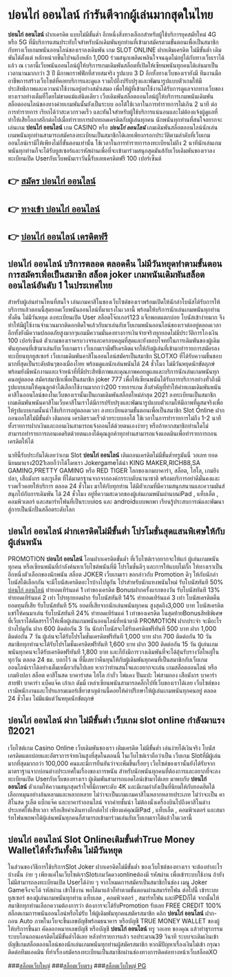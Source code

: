 # บ่อนไก่ ออนไลน์  กำรันตีจากผู้เล่นมากสุดในไทย 

**บ่อนไก่ ออนไลน์** ฝากเครดิต แบบไม่มีขั้นต่ำ  อีกหนึ่งสิ่งทางเลือกสำหรับผู้ใช้บริการยุคสมัยใหม่ 4G หรือ 5G ที่มีบริการแสนประทับใจสำหรับนักเดิมพันทุกท่านที่เข้ามาสมัครตามขั้นตอนเพื่อเป็นสมาชิกกับทางเว็บเกมพนันออนไลน์ของเราลงเดิมพัน เกม SLOT ONLINE ฝากเติมเครดิต ไม่มีขั้นต่ำ เดิมพันได้ตั้งแต่ หลักหน่วยขึ้นไปจนถึงหลัก 1,000 ร่วมสนุกเพลิดเพลินใจจนฉุดไม่อยู่ได้กับทางเว็บเราได้แล้ว ณ เวลานี้เว็บพนันออนไลน์ผู้ให้บริการเกมเดิมพันสล็อตที่เปิดให้เซียนพนันทุกคนได้เล่นมาเป็นเวลานานมากกว่า 3 ปี มีภาพกราฟฟิกที่สวยสมจริง รูปแบบ 3 D
อีกทั้งทางเว็บของเรายังมี ทีมงานมืออาชีพการสร้างเว็บไซต์ที่คอยบริการและดูแล  รวมไปถึงปรับปรุงและพัฒนารูปแบบตัวเกมให้มีประสิทธิภาพและความน่าใช้งานอยู่อย่างสม่ำเสมอ เพื่อให้ผู้ที่เข้ามาใช้งานได้รับการดูแลจากทางเว็บของทางเราอย่างเต็มที่โดยไม่ขาดแม้แต่นิดเดียว เว็บเดิมพันสล็อตออนไลน์ผู้ให้บริการเกมพนันเดิมพันสล็อตออนไลน์ของทางค่ายเกมพันนั้นยังเป็นระบบ ออโต้ใช้เวลาในการทำรายการไม่เกิน 2 นาที ต่อการทำรายการ เรียกได้ว่าสะดวกรวดเร็ว และทันใจสำหรับผู้ใช้บริการแน่นอนและไม่ต้องแจ้งผู้ดูแลที่ทำให้เสียโอกาสอีกต่อไปเมื่อทำรายการฝากยอดเครดิตกับผู้เล่นทุกคน
นักพนันทุกท่านที่สนใจอยากจะเล่นเกม **บ่อนไก่ ออนไลน์** เกม CASINO  หรือ ***บ่อนไก่ ออนไลน์*** เกมเดิมพันสล็อตออนไลน์นักเล่นเกมพนันทุกท่านสามารถสมัครลงทะเบียนเป็นสมาชิกได้เลยเพียงกรอกประวัติตามลำดับที่เว็บเกมออนไลน์เรามีให้เพียงไม่กี่ขั้นตอนเท่านั้น ใช้เวลาในการทำรายการลงทะเบียนไม่ถึง 2 นาทีนักเล่นเกมพนันทุกท่านก็จะได้รับยูสเซอร์และรหัสผ่านเพื่อที่จะเข้ามาร่วมสนุกสุดมันส์กับเว็บเดิมพันของเราลงทะเบียนเปิด Userกับเว็บพนันเราวันนี้รับเลยเครดิตฟรี 100 เปอร์เซ็นต์

## 👉 [สมัคร บ่อนไก่ ออนไลน์](https://archa888.com/)
## 👉 [ทางเข้า บ่อนไก่ ออนไลน์](https://archa888.com/)
## 👉 [บ่อนไก่ ออนไลน์ เครดิตฟรี](https://archa888.com/)

## บ่อนไก่ ออนไลน์ บริการตลอด ตลอดคืน ไม่มีวันหยุดทำตามขั้นตอนการสมัครเพื่อเป็นสมาชิก สล็อต joker เกมพนันเดิมพันสล็อตออนไลน์อันดับ 1 ในประเทศไทย

สำหรับผู้เล่นท่านไหนที่สนใจ เล่นเกมคาสิโนของเว็บไซต์ของเราพร้อมเปิดให้นักล่าโบนัสได้รับการให้บริการแล้วตอนนี้สุดยอดเว็บพนันออนไลน์ที่มาแรงในเวลานี้ พร้อมให้บริการนักเล่นเกมพนันทุกท่านทั้งคืน ไม่มีวันหยุด ลงทะเบียนเปิด User สล็อตโจ๊กเกอร์123 แจ็กพอตแตกบ่อย โบนัสเข้าง่ายมาก จึงทำให้มีผู้ใช้งานจำนวนมากติดอกติดใจแล้วกับมาเล่นกับเว็บเกมพนันออนไลน์ของเราต่ออยู่ตลอดเวลา อีกทั้งยังมีความปลอดภัยสูงมากๆแถมมีความมั่นคงทางการเงินจ่ายจริงทุกยอดไม่มีประวัติการโกงเงิน 100 เปอร์เซ็นต์ ตัวเกมของเราครบวงจรและครอบคลุมที่สุดและยังตอบโจทย์ในการเดิมพันของผู้เดิมพันทุกคนที่เข้ามาเล่นกับเว็บเกมเรา
เว็บเกมเรามีฟรีเครดิตแจกให้กับผู้เล่นที่เข้ามาทำรายการสมัครลงทะเบียนทุกยูสเซอร์ เว็บเกมเดิมพันคาสิโนออนไลน์สมัครเป็นสมาชิก SLOTXO ที่ได้รับความชื่นชอบมากที่สุดเป็นระดับต้นๆของเมืองไทย พร้อมดูแลนักเล่นพนันได้ 24 ชั่วโมง ไม่มีวันหยุดนักขัตฤกษ์พร้อมยังมีพนักงานและเจ้าหน้าที่ที่มีประสิทธิภาพและคุณภาพคอยดูแลและบริการนักเล่นเกมพนันทุกคนอยู่ตลอด สมัครสมาชิกเพื่อเป็นสมาชิก joker 777 เพื่อให้เซียนพนันได้รับการบริการอย่างทั่วถึงมีรูปแบบเกมให้คุณลูกค้าได้เลือกใช้งานมากกว่า200 รายการเกม
สิ่งสำคัญที่ทำให้ค่ายเกมเดิมพันพนันคาสิโนออนไลน์ของในเว็บของเรานั้นเป็นเกมเดิมพันสล็อตใหม่ล่าสุด 2021 ลงทะเบียนเป็นสมาชิก  เกมเดิมพันพนันคาสิโนเว็บคาสิโนเราได้มีการปรับปรุงและพัฒนารูปแบบตัวเกมให้มีภาพที่ดูสมจริงเพื่อให้รูปแบบเกมนั้นน่าใช้บริการอยู่ตลอดเวลา ลงทะเบียนตามขั้นตอนเพื่อเป็นสมาชิก Slot Online ฝากถอนออโต้ไม่มีขั้นต่ำ เติมถอน เครดิตรวดเร็วด้วยระบบออโต้ ใช้เวลาในการทำรายการไม่ถึง 1-2 นาทีทั้งรายการฝากเงินและถอนเงินสามารถแจ้งถอนได้ด้วยตนเองง่ายๆ หรือถ้าหากสมาชิกท่านใดไม่สามารถทำรายการถอนเคดริตด้วยตนเองได้คุณลูกค้าทุกท่านสามารถแจ้งแอดมินเพื่อทำรายการถอนเครดิตให้ได้

นาทีนี้รับประกันได้เลยว่าเกม Slot **บ่อนไก่ ออนไลน์** เติมถอนเครดิตไม่มีขั้นต่ำทรูมันนี่ วอเลท ยอดนิยมมาแรง2021เลยก็ว่าได้โดยเรา Jokergameได้นำ  KING MAKER,RICH88,SA GAMING,PRETTY GAMING หรือ RED TIGER โลกของเกมบาคาร่า, สล็อต, ไฮโล, เกมยิงปลา, เสือมังกร และรูเล็ต ที่ได้มาตรฐานจากจากองค์กรระบดับนานาชาติ พร้อมบริการอย่าดีมั่นคงและรวดเร็วคอยให้บริการ ตลอด 24 ชั่วโมง มาให้กับทุกท่าน ได้มีตัวเกมที่มีความสนุกสนานและความมันส์สนุกไปกับการเดิมพัน ได้ 24 ชั่วโมง อยู่ที่ความสะดวกของผู้เล่นเกมพนันผ่านบนiPad , แท็บเล็ต , คอมพิวเตอร์ และสมาร์ทโฟนที่เป็นระบบios และ androidแบบพกพา เรียนรู้ประสบการณ์และพัฒนาสู่การเป็นนักปั่นสล็อตระดับโลก

## บ่อนไก่ ออนไลน์ ฝากเครดิตไม่มีขั้นต่ำ โปรโมชั่นสุดแสนพิเศษให้กับผู้เล่นพนัน

 PROMOTION  **บ่อนไก่ ออนไลน์** โอนฝากเครดิตขั้นต่ำ ที่เว็บไซต์เราอยากจะให้แก่  ผู้เล่นเกมพนันทุกคน หรือเซียนพนันที่กำลังค้นหาเว็บไซต์พนันที่มี โปรโมชั่นดีๆ และการให้แบบไม่กั๊ก ให้ทางเราเป็นอีกหนึ่งตัวเลือกของนักพนัน สล็อต JOKER เว็บเกมเรา ขอกล่าวกับ Promotion ดีๆ ให้กับนักล่าโบนัสได้เลือกกัน จะมีโบนัสเครดิตอะไรบ้างไปดูกัน
โปรสำหรับนักแทงพนันใหม่ รับโบนัสทันที 50% [บ่อนไก่ ออนไลน์](https://archa888.com/) ทำยอดเทิร์นแค่ 1 เท่าของเครดิต
Bonusฝากครั้งแรกของวัน รับโบนัสทันที 13% ทำยอดเทิร์นแค่ 2 เท่า
โปรทุกยอดฝาก รับโบนัสทันที 14% ทำยอดเทิร์นแค่ 3 เท่า
โบนัสเครดิตคืนยอดทุนที่เสีย รับโบนัสทันที 5% ยอดที่เสียจากนักเล่นพนันทุกคน สูงสุดถึง3,000 บาท
โบนัสเครดิตแชร์ให้คนมาเล่น รับโบนัสทันที 24% ทำยอดเทิร์นแค่ 1 เท่าของเครดิต
ในสุดท้ายBonusสิทธิพิเศษที่เว็บเราได้คัดสรรไว้ให้เพื่อผู้เล่นเกมพนันออนไลน์ที่หน้าตาดี  PROMOTION ฝากประจำ จะมีอะไรบ้างไปดูกัน
ฝาก 600 ติดต่อกัน 3 วัน นักล่าโบนัสจะได้รับเครดิตฟรีทันที 500 บาท
ฝาก 1,000 ติดต่อกัน 7 วัน ผู้เล่นจะได้รับโปรโมชั่นเครดิตฟรีทันที 1,000 บาท
ฝาก 700 ติดต่อกัน 10 วัน สมาชิกทุกท่านจะได้รับโปรโมชั่นเครดิตฟรีทันที 1,600 บาท
ฝาก 300 ติดต่อกัน 15 วัน ผู้เล่นเกมพนันทุกคนจะได้รับเครดิตฟรีทันที 1,800 บาท
และก็ยังมีการวางเดิมพันที่จะได้ลุ้นรับรางวัลใหญ่ในทุกวัน ตลอด 24 ชม. บอกไว้ ณ ที่นี้เลยว่าคืนทุนให้กับผู้เดิมพันทุกคนที่เป็นสมาชิกกับเว็บเกมออนไลน์เราได้อย่างเต็มเหนี่ยวกันไปเลย หากว่าท่านสนใจและอยากจะเล่น เกมสล็อตออนไลน์ หรือเกมยิงปลา สล็อต คาสิโนสด บาคาร่าสด ไฮโล กำถั่ว ไพ่แคง ปั่นแปะ ไพ่สามกอง เสือมังกร บาคาร่าสายฟ้า บาคาร่า แบ็คแจ๊ค เก้าเก ดัมมี่ เหล่าเซียนพนันสามารถคลิ๊กไปที่เว็บของเราได้เลย เว็บไซต์ของเรามีพนักงานและโปรแกรมเมอร์เชี่ยวชาญด้านนี้คอยให้คำปรึกษาให้ผู้เล่นเกมพนันทุกคนอยู่ ตลอด 24 ชั่วโมง ไม่มีแม้แต่วันหยุดนักขัตฤกษ์

## บ่อนไก่ ออนไลน์ ฝาก ไม่มีขั้นต่ำ  เว็บเกม slot online กำลังมาแรงปี2021

เว็บไซต์เกม  Casino Online เว็บเดิมพันของเรา เติมเครดิต ไม่มีขั้นต่ำ เล่นง่ายได้เงินจริง โบนัสเครดิตแตกบ่อยและอัตราการจ่ายเงินสูงที่สุดในตอนนี้ ในเว็บไซต์เราถือว่าเป็น เว็บเกม Slotที่มีผู้เล่นมากที่สุดมากกว่า 100,000 คนและมีการยืนยันว่าจะเพิ่มขึ้นเรื่อยๆ เว็บไซต์ของเรานั้นยังได้รับจากมาตราฐานจากบ่อนต่างประเทศในเรื่องของการพนัน สำหรับนักพนันทุกคนที่ต้องการและอยากที่จะลงทะเบียนเปิด Userกับเว็บของทางเรา ผู้เดิมพันสามารถแอดไลน์เข้ามาได้เลย
	มาพบกับ **บ่อนไก่ ออนไลน์** ตัวเกมให้ความสนุกสุดเร้าใจที่มีภาพระดับ 4K และมีเกมกำลังเป็นที่นิยมให้กับยอดฮิตได้เลือกหมุนอย่างล้นหลามและหลากหลาย  ไม่ว่าจะเป็นเกมเกมคาสิโนหลากหลายประเภท ไม่ว่าจะเป็น คาสิโนสด รูเล็ต แบ็กแจ๊ค และบาคาร่าออนไลน์ จากค่ายชั้นนำ ไม่ต้องนั่งเครื่องบินไปถึงคาสิโนต่างประเทศให้เสียเวลา หรือเสียค่าเดินทางอีกต่อไป เพียงแค่คุณมีiPad , แท็บเล็ต , คอมพิวเตอร์ และสมาร์ทโฟนพกพาได้ผู้เล่นพนันทุกคนก็สามารถเข้ามาร่วมเล่นกับเว็บเกมเราได้แล้วในเวลานี้

## บ่อนไก่ ออนไลน์ Slot Onlineเติมขั้นต่ำTrue Money Walletได้ทั้งวันทั้งคืน ไม่มีวันหยุด

ในส่วนของวิธีการใช้บริการSlot Joker ฝากเครดิตไม่มีขั้นต่ำ ของเว็บไซต์ของทางเรา จะต้องทำอะไรบ้างนั้น ง่าย ๆ เพียงแค่ในเว็บไซต์เราSlotเกมวัดดวงonlineต้องมี รหัสผ่าน เพื่อเข้าระบบใช้งาน ถ้ายังไม่มีสามารถลงทะเบียนเปิด Userได้ง่าย ๆ จากโหมดการสมัครเป็นสมาชิกในช่อง เมนู Joker Gameจึงจะได้ รหัสผ่าน เข้าใช้งาน พอได้มาแล้วก็ทำตามขั้นตอนผ่านสมาร์ทโฟน ต่อไปนี้
เข้าระบบ ยูสเซอร์  ของผู้เล่นเกมพนันทุกท่าน แท็บเลต , คอมพิวเตอร์ , สมาร์ทโฟน และiPEDก็ได้
จากนั้นให้สมาชิกทุกท่านเลือกความต้องการว่า ต้องการจะได้รับPromotion รับเลย FREE CREDIT 100% สล็อตเกมการพนันออนไลน์หรือไม่รับ
ให้ผู้เดิมพันทุกคนสมัครสมาชิก คลิก **บ่อนไก่ ออนไลน์** ฝาก-ถอน Auto ภาพในเว็บจะขึ้นเลขบัญชีพร้อมธนาคาร หรือบัญชี TRUE MONEY WALLET ของผู้ให้บริการขึ้นมา
คัดลอกหมายเลขบัญชี หรือบัญชี **บ่อนไก่ ออนไลน์** ทรู วอเลท ของคุณ แล้วทำธุรกรรมระบบโอนถอนเครดิตไม่มีขั้นต่ำได้เลย
หลังทำรายการแล้ว รอประมาณ39 วินาที ระบบจะเติมเงินเข้าบัญชีเกมสล็อตออนไลน์ของนักเล่นเกมพนันทุกท่านผู้สมัครสมาชิก
หากมีปัญหาเรื่องเงินไม่เข้า กรุณาติดต่อทีมแอดมิน ที่ทำเรื่องสมัครลงทะเบียนเป็นสมาชิกผ่านช่องทางการติดต่อทางหน้าเว็บสล็อตXO


###[สล็อตเว็บใหญ่](https://archa888.com/)
###[สล็อตเว็บตรง](https://slot168boy.com/)
###[สล็อตเว็บใหญ่ PG](https://archa888.com/)
